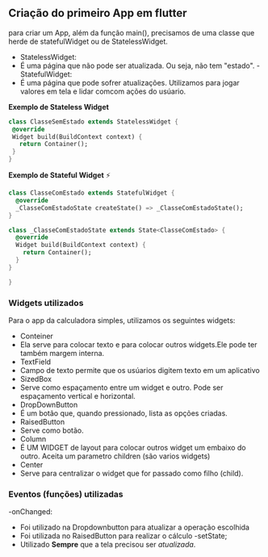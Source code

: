 ## Criação do primeiro App em flutter

para criar um App, além da função main(), precisamos de uma classe que herde de statefulWidget ou de StatelessWidget.
- StatelessWidget:
 - É uma página que não pode ser atualizada. Ou seja, não tem "estado".
 -StatefulWidget:
  - É uma página que pode sofrer atualizações. Utilizamos para jogar valores em tela e lidar comcom ações do usúario.
 
 **Exemplo de Stateless Widget**
 ```dart
 class ClasseSemEstado extends StatelessWidget {
  @override
  Widget build(BuildContext context) {
    return Container();
  }
}
```

**Exemplo de Stateful Widget** :zap:
```dart
class ClasseComEstado extends StatefulWidget {
  @override
  _ClasseComEstadoState createState() => _ClasseComEstadoState();
}

class _ClasseComEstadoState extends State<ClasseComEstado> {
  @override
  Widget build(BuildContext context) {
    return Container();
  }
}

}

```

### Widgets utilizados

Para o app da calculadora simples, utilizamos os seguintes widgets:
- Conteiner
 - Ela serve para colocar texto e para colocar outros widgets.Ele pode ter também margem interna.
- TextField
 - Campo de texto permite que os usúarios digitem texto em um aplicativo
- SizedBox
 - Serve como  espaçamento entre um widget e outro. Pode ser espaçamento vertical e horizontal.
- DropDownButton
 - É um botão que, quando pressionado, lista as opções criadas.
- RaisedButton
 - Serve como botão.
- Column
 - É UM WIDGET de layout para colocar outros widget um embaixo do outro. Aceita um parametro
 children (são varios widgets)
- Center
 - Serve para centralizar o widget que for passado como filho (child).

### Eventos (funções) utilizadas

 -onChanged:
  - Foi utilizado na Dropdownbutton para atualizar a operação escolhida
  - Foi utilizada no RaisedButton para realizar o cálculo
  -setState;
   - Utilizado **Sempre** que a tela precisou ser *atualizada*.

